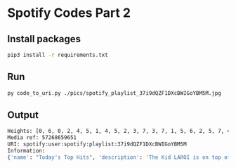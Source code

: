 # Spotify Codes Part 2

## Install packages

```bash
pip3 install -r requirements.txt
```

## Run

```bash
py code_to_uri.py ./pics/spotify_playlist_37i9dQZF1DXcBWIGoYBM5M.jpg
```

## Output

```bash
Heights: [0, 6, 0, 2, 4, 5, 1, 4, 5, 2, 3, 7, 3, 7, 1, 5, 6, 2, 5, 7, 4, 3, 0]
Media ref: 57268659651
URI: spotify:user:spotify:playlist:37i9dQZF1DXcBWIGoYBM5M
Information:
{'name': "Today's Top Hits", 'description': 'The Kid LAROI is on top of the Hottest 50!'}
```
